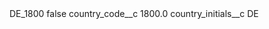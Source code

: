 <?xml version="1.0" encoding="UTF-8"?>
<CustomMetadata xmlns="http://soap.sforce.com/2006/04/metadata" xmlns:xsi="http://www.w3.org/2001/XMLSchema-instance" xmlns:xsd="http://www.w3.org/2001/XMLSchema">
    <label>DE_1800</label>
    <protected>false</protected>
    <values>
        <field>country_code__c</field>
        <value xsi:type="xsd:double">1800.0</value>
    </values>
    <values>
        <field>country_initials__c</field>
        <value xsi:type="xsd:string">DE</value>
    </values>
</CustomMetadata>
